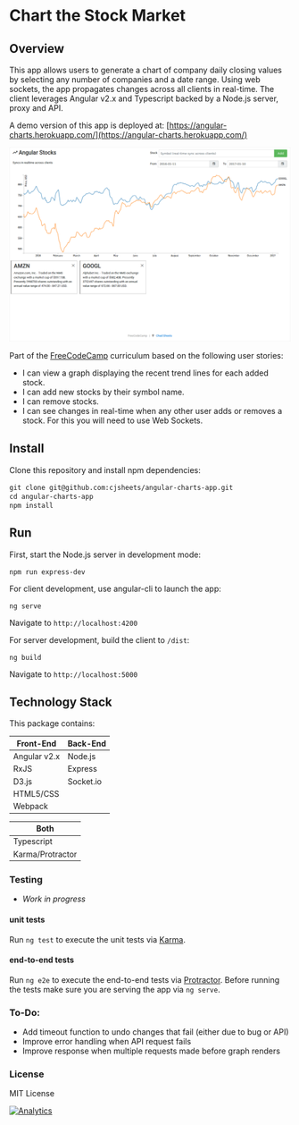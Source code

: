 # Chart the Stock Market

## Overview

This app allows users to generate a chart of company daily closing values by selecting any number of companies and a date range.
Using web sockets, the app propagates changes across all clients in real-time. The client leverages Angular v2.x and Typescript 
backed by a Node.js server, proxy and API.

A demo version of this app is deployed at: [https://angular-charts.herokuapp.com/](https://angular-charts.herokuapp.com/)

![](client/assets/img/app-screenshot.png?raw=true)

Part of the [FreeCodeCamp](https://www.freecodecamp.com/cjsheets) curriculum based on the following user stories:

* I can view a graph displaying the recent trend lines for each added stock.
* I can add new stocks by their symbol name.
* I can remove stocks.
* I can see changes in real-time when any other user adds or removes a stock. For this you will need to use Web Sockets.

## Install

Clone this repository and install npm dependencies:

```
git clone git@github.com:cjsheets/angular-charts-app.git
cd angular-charts-app
npm install
```

## Run

First, start the Node.js server in development mode:

```
npm run express-dev
```

For client development, use angular-cli to launch the app:

```
ng serve
```

Navigate to `http://localhost:4200`

For server development, build the client to `/dist`:

```
ng build
```

Navigate to `http://localhost:5000`

## Technology Stack

This package contains:

| Front-End | Back-End |
| ------- | ------- |
| Angular v2.x | Node.js |
| RxJS | Express |
| D3.js | Socket.io |
| HTML5/CSS |  |
| Webpack | |

| Both | 
| ------- |
| Typescript |
| Karma/Protractor | 

### Testing

* *Work in progress*

#### unit tests

Run `ng test` to execute the unit tests via [Karma](https://karma-runner.github.io).

#### end-to-end tests

Run `ng e2e` to execute the end-to-end tests via [Protractor](http://www.protractortest.org/).
Before running the tests make sure you are serving the app via `ng serve`.

### To-Do:

* Add timeout function to undo changes that fail (either due to bug or API)
* Improve error handling when API request fails
* Improve response when multiple requests made before graph renders

### License

MIT License

[![Analytics](https://cjs-beacon.appspot.com/UA-10006093-3/github/cjsheets/angular-charts-app?pixel)](https://github.com/cjsheets/angular-charts-app)

